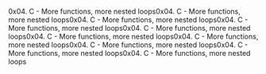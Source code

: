 0x04. C - More functions, more nested loops0x04. C - More functions, more nested loops0x04. C - More functions, more nested loops0x04. C - More functions, more nested loops0x04. C - More functions, more nested loops0x04. C - More functions, more nested loops0x04. C - More functions, more nested loops0x04. C - More functions, more nested loops0x04. C - More functions, more nested loops0x04. C - More functions, more nested loops
